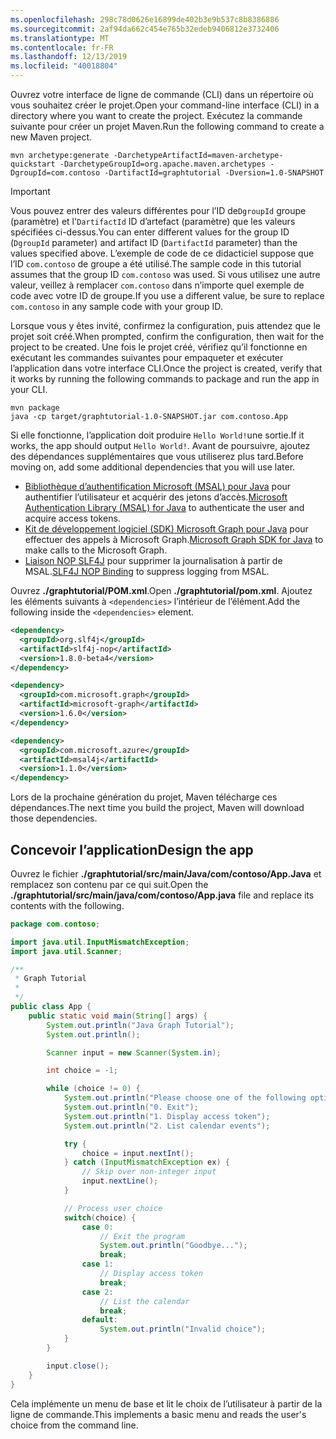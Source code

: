 ```yaml
---
ms.openlocfilehash: 298c78d0626e16899de402b3e9b537c8b8386886
ms.sourcegitcommit: 2af94da662c454e765b32edeb9406812e3732406
ms.translationtype: MT
ms.contentlocale: fr-FR
ms.lasthandoff: 12/13/2019
ms.locfileid: "40018804"
---
```

<!-- markdownlint-disable MD002 MD041 -->

<span data-ttu-id="13356-101">Ouvrez votre interface de ligne de commande (CLI) dans un répertoire où vous souhaitez créer le projet.</span><span class="sxs-lookup"><span data-stu-id="13356-101">Open your command-line interface (CLI) in a directory where you want to create the project.</span></span> <span data-ttu-id="13356-102">Exécutez la commande suivante pour créer un projet Maven.</span><span class="sxs-lookup"><span data-stu-id="13356-102">Run the following command to create a new Maven project.</span></span>

```Shell
mvn archetype:generate -DarchetypeArtifactId=maven-archetype-quickstart -DarchetypeGroupId=org.apache.maven.archetypes -DgroupId=com.contoso -DartifactId=graphtutorial -Dversion=1.0-SNAPSHOT
```

> [!IMPORTANT]
> <span data-ttu-id="13356-103">Vous pouvez entrer des valeurs différentes pour l’ID de`DgroupId` groupe (paramètre) et l'`DartifactId` ID d’artefact (paramètre) que les valeurs spécifiées ci-dessus.</span><span class="sxs-lookup"><span data-stu-id="13356-103">You can enter different values for the group ID (`DgroupId` parameter) and artifact ID (`DartifactId` parameter) than the values specified above.</span></span> <span data-ttu-id="13356-104">L’exemple de code de ce didacticiel suppose que l’ID `com.contoso` de groupe a été utilisé.</span><span class="sxs-lookup"><span data-stu-id="13356-104">The sample code in this tutorial assumes that the group ID `com.contoso` was used.</span></span> <span data-ttu-id="13356-105">Si vous utilisez une autre valeur, veillez à remplacer `com.contoso` dans n’importe quel exemple de code avec votre ID de groupe.</span><span class="sxs-lookup"><span data-stu-id="13356-105">If you use a different value, be sure to replace `com.contoso` in any sample code with your group ID.</span></span>

<span data-ttu-id="13356-106">Lorsque vous y êtes invité, confirmez la configuration, puis attendez que le projet soit créé.</span><span class="sxs-lookup"><span data-stu-id="13356-106">When prompted, confirm the configuration, then wait for the project to be created.</span></span> <span data-ttu-id="13356-107">Une fois le projet créé, vérifiez qu’il fonctionne en exécutant les commandes suivantes pour empaqueter et exécuter l’application dans votre interface CLI.</span><span class="sxs-lookup"><span data-stu-id="13356-107">Once the project is created, verify that it works by running the following commands to package and run the app in your CLI.</span></span>

```Shell
mvn package
java -cp target/graphtutorial-1.0-SNAPSHOT.jar com.contoso.App
```

<span data-ttu-id="13356-108">Si elle fonctionne, l’application doit produire `Hello World!`une sortie.</span><span class="sxs-lookup"><span data-stu-id="13356-108">If it works, the app should output `Hello World!`.</span></span> <span data-ttu-id="13356-109">Avant de poursuivre, ajoutez des dépendances supplémentaires que vous utiliserez plus tard.</span><span class="sxs-lookup"><span data-stu-id="13356-109">Before moving on, add some additional dependencies that you will use later.</span></span>

- <span data-ttu-id="13356-110">[Bibliothèque d’authentification Microsoft (MSAL) pour Java](https://github.com/AzureAD/microsoft-authentication-library-for-java) pour authentifier l’utilisateur et acquérir des jetons d’accès.</span><span class="sxs-lookup"><span data-stu-id="13356-110">[Microsoft Authentication Library (MSAL) for Java](https://github.com/AzureAD/microsoft-authentication-library-for-java) to authenticate the user and acquire access tokens.</span></span>
- <span data-ttu-id="13356-111">[Kit de développement logiciel (SDK) Microsoft Graph pour Java](https://github.com/microsoftgraph/msgraph-sdk-java) pour effectuer des appels à Microsoft Graph.</span><span class="sxs-lookup"><span data-stu-id="13356-111">[Microsoft Graph SDK for Java](https://github.com/microsoftgraph/msgraph-sdk-java) to make calls to the Microsoft Graph.</span></span>
- <span data-ttu-id="13356-112">[Liaison NOP SLF4J](https://mvnrepository.com/artifact/org.slf4j/slf4j-nop) pour supprimer la journalisation à partir de MSAL.</span><span class="sxs-lookup"><span data-stu-id="13356-112">[SLF4J NOP Binding](https://mvnrepository.com/artifact/org.slf4j/slf4j-nop) to suppress logging from MSAL.</span></span>

<span data-ttu-id="13356-113">Ouvrez **./graphtutorial/POM.xml**.</span><span class="sxs-lookup"><span data-stu-id="13356-113">Open **./graphtutorial/pom.xml**.</span></span> <span data-ttu-id="13356-114">Ajoutez les éléments suivants à `<dependencies>` l’intérieur de l’élément.</span><span class="sxs-lookup"><span data-stu-id="13356-114">Add the following inside the `<dependencies>` element.</span></span>

```xml
<dependency>
  <groupId>org.slf4j</groupId>
  <artifactId>slf4j-nop</artifactId>
  <version>1.8.0-beta4</version>
</dependency>

<dependency>
  <groupId>com.microsoft.graph</groupId>
  <artifactId>microsoft-graph</artifactId>
  <version>1.6.0</version>
</dependency>

<dependency>
  <groupId>com.microsoft.azure</groupId>
  <artifactId>msal4j</artifactId>
  <version>1.1.0</version>
</dependency>
```

<span data-ttu-id="13356-115">Lors de la prochaine génération du projet, Maven télécharge ces dépendances.</span><span class="sxs-lookup"><span data-stu-id="13356-115">The next time you build the project, Maven will download those dependencies.</span></span>

## <a name="design-the-app"></a><span data-ttu-id="13356-116">Concevoir l’application</span><span class="sxs-lookup"><span data-stu-id="13356-116">Design the app</span></span>

<span data-ttu-id="13356-117">Ouvrez le fichier **./graphtutorial/src/main/Java/com/contoso/App.Java** et remplacez son contenu par ce qui suit.</span><span class="sxs-lookup"><span data-stu-id="13356-117">Open the **./graphtutorial/src/main/java/com/contoso/App.java** file and replace its contents with the following.</span></span>

```java
package com.contoso;

import java.util.InputMismatchException;
import java.util.Scanner;

/**
 * Graph Tutorial
 *
 */
public class App {
    public static void main(String[] args) {
        System.out.println("Java Graph Tutorial");
        System.out.println();

        Scanner input = new Scanner(System.in);

        int choice = -1;

        while (choice != 0) {
            System.out.println("Please choose one of the following options:");
            System.out.println("0. Exit");
            System.out.println("1. Display access token");
            System.out.println("2. List calendar events");

            try {
                choice = input.nextInt();
            } catch (InputMismatchException ex) {
                // Skip over non-integer input
                input.nextLine();
            }

            // Process user choice
            switch(choice) {
                case 0:
                    // Exit the program
                    System.out.println("Goodbye...");
                    break;
                case 1:
                    // Display access token
                    break;
                case 2:
                    // List the calendar
                    break;
                default:
                    System.out.println("Invalid choice");
            }
        }

        input.close();
    }
}
```

<span data-ttu-id="13356-118">Cela implémente un menu de base et lit le choix de l’utilisateur à partir de la ligne de commande.</span><span class="sxs-lookup"><span data-stu-id="13356-118">This implements a basic menu and reads the user's choice from the command line.</span></span>

